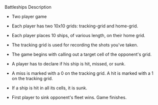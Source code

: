 Battleships Description

- Two player game

- Each player has two 10x10 grids: tracking-grid and home-grid.

- Each player places 10 ships, of various length, on their home grid. 

- The tracking grid is used for recording the shots you've taken.

- The game begins with calling out a target cell of the opponent's grid.

- A player has to declare if his ship is hit, missed, or sunk.

- A miss is marked with a 0 on the tracking grid. A hit is marked with a 1 on the tracking grid.

- If a ship is hit in all its cells, it is sunk.

- First player to sink opponent's fleet wins. Game finishes.



